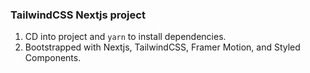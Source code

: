 ### TailwindCSS Nextjs project

1. CD into project and `yarn` to install dependencies.
2. Bootstrapped with Nextjs, TailwindCSS, Framer Motion, and Styled Components.
